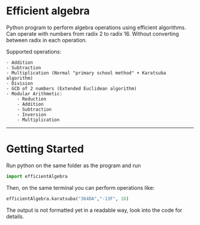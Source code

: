 # Efficient algebra

Python program to perform algebra operations using efficient algorithms.
Can operate with numbers from radix 2 to radix 16. Without converting between radix in each operation.

Supported operations: 
    
    - Addition
    - Subtraction 
    - Multiplication (Normal "primary school method" + Karatsuba algorithm)
    - Division
    - GCD of 2 numbers (Extended Euclidean algorithm)
    - Modular Arithmetic:
        - Reduction
        - Addition
        - Subtraction
        - Inversion
        - Multiplication

<hr>

# Getting Started
Run python on the same folder as the program and run 
```python
import efficientAlgebra
```
Then, on the same terminal you can perform operations like:
```python
efficientAlgebra.karatsuba("364DA","-13F", 16)
```
The output is not formatted yet in a readable way, look into the code for details.
